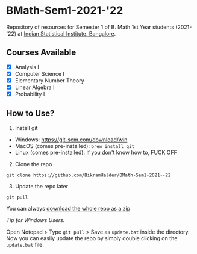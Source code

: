 # BMath-Sem1-2021-'22

Repository of resources for Semester 1 of B. Math 1st Year students (2021-'22) at [Indian Statistical Institute, Bangalore](https://www.isibang.ac.in).

## Courses Available

- [X] Analysis I
- [X] Computer Science I
- [X] Elementary Number Theory
- [X] Linear Algebra I
- [X] Probability I

## How to Use?

1. Install git
  - Windows: https://git-scm.com/download/win
  - MacOS (comes pre-installed): `brew install git`
  - Linux (comes pre-installed): If you don't know how to, FUCK OFF
2. Clone the repo
```
git clone https://github.com/BikramHalder/BMath-Sem1-2021--22
```
3. Update the repo later
```
git pull
```

You can always [download the whole repo as a zip](https://github.com/BikramHalder/BMath-Sem1-2021--22/archive/refs/heads/master.zip)

*Tip for Windows Users:* 

Open Notepad > Type `git pull` > Save as `update.bat` inside the directory. Now you can easily update the repo by simply double clicking on the `update.bat` file.